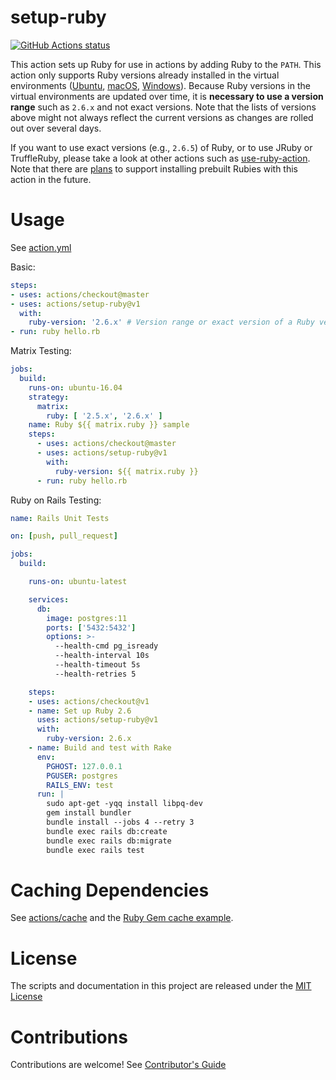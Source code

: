 # setup-ruby

<p align="left">
  <a href="https://github.com/actions/setup-ruby"><img alt="GitHub Actions status" src="https://github.com/actions/setup-ruby/workflows/Main%20workflow/badge.svg"></a>
</p>

This action sets up Ruby for use in actions by adding Ruby to the `PATH`.
This action only supports Ruby versions already installed in the virtual environments ([Ubuntu](https://github.com/actions/virtual-environments/blob/master/images/linux/Ubuntu1804-README.md), [macOS](https://github.com/actions/virtual-environments/blob/master/images/macos/macos-10.15-Readme.md), [Windows](https://github.com/actions/virtual-environments/blob/master/images/win/Windows2019-Readme.md)).
Because Ruby versions in the virtual environments are updated over time, it is **necessary to use a version range** such as `2.6.x` and not exact versions.
Note that the lists of versions above might not always reflect the current versions as changes are rolled out over several days.

If you want to use exact versions (e.g., `2.6.5`) of Ruby, or to use JRuby or TruffleRuby,
please take a look at other actions such as [use-ruby-action](https://github.com/eregon/use-ruby-action).
Note that there are [plans](https://github.com/actions/setup-ruby/issues/44) to support installing prebuilt Rubies with this action in the future.

# Usage

See [action.yml](action.yml)

Basic:
```yaml
steps:
- uses: actions/checkout@master
- uses: actions/setup-ruby@v1
  with:
    ruby-version: '2.6.x' # Version range or exact version of a Ruby version to use, using semvers version range syntax.
- run: ruby hello.rb
```

Matrix Testing:
```yaml
jobs:
  build:
    runs-on: ubuntu-16.04
    strategy:
      matrix:
        ruby: [ '2.5.x', '2.6.x' ]
    name: Ruby ${{ matrix.ruby }} sample
    steps:
      - uses: actions/checkout@master
      - uses: actions/setup-ruby@v1
        with:
          ruby-version: ${{ matrix.ruby }}
      - run: ruby hello.rb
```

Ruby on Rails Testing:
```yaml
name: Rails Unit Tests

on: [push, pull_request]

jobs:
  build:

    runs-on: ubuntu-latest

    services:
      db:
        image: postgres:11
        ports: ['5432:5432']
        options: >-
          --health-cmd pg_isready
          --health-interval 10s
          --health-timeout 5s
          --health-retries 5

    steps:
    - uses: actions/checkout@v1
    - name: Set up Ruby 2.6
      uses: actions/setup-ruby@v1
      with:
        ruby-version: 2.6.x
    - name: Build and test with Rake
      env:
        PGHOST: 127.0.0.1
        PGUSER: postgres
        RAILS_ENV: test
      run: |
        sudo apt-get -yqq install libpq-dev
        gem install bundler
        bundle install --jobs 4 --retry 3
        bundle exec rails db:create
        bundle exec rails db:migrate
        bundle exec rails test
```

# Caching Dependencies

See [actions/cache](https://github.com/actions/cache) and the [Ruby Gem cache example](https://github.com/actions/cache/blob/master/examples.md#ruby---gem).

# License

The scripts and documentation in this project are released under the [MIT License](LICENSE)

# Contributions

Contributions are welcome!  See [Contributor's Guide](docs/contributors.md)

